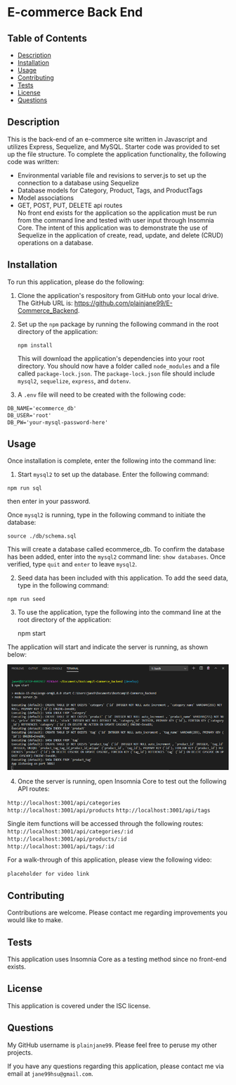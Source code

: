 # E-commerce Back End

## Table of Contents
* [Description](#description)
* [Installation](#installation)
* [Usage](#usage)
* [Contributing](#contributing)
* [Tests](#tests)
* [License](#license)
* [Questions](#questions)

## Description <a name="description"></a>
This is the back-end of an e-commerce site written in Javascript and utilizes Express, Sequelize, and MySQL.  Starter code was provided to set up the file structure.  To complete the application functionality, the following code was written:
* Environmental variable file and revisions to server.js to set up the connection to a database using Sequelize  
* Database models for Category, Product, Tags, and ProductTags
* Model associations
* GET, POST, PUT, DELETE api routes  
No front end exists for the application so the application must be run from the command line and tested with user input through Insomnia Core.  The intent of this application was to demonstrate the use of Sequelize in the application of create, read, update, and delete (CRUD) operations on a database.  

## Installation <a name="installation"></a>
To run this application, please do the following: 

1. Clone the application's respository from GitHub onto your local drive.  The GitHub URL is: https://github.com/plainjane99/E-Commerce_Backend.  
2. Set up the ```npm``` package by running the following command in the root directory of the application: 
    
    ```
    npm install
    ```
    
    This will download the application's dependencies into your root directory.  You should now have a folder called ```node_modules``` and a file called ```package-lock.json```.  The ```package-lock.json``` file should include ```mysql2```, ```sequelize```, ```express```, and ```dotenv```.
3. A ```.env``` file will need to be created with the following code:
```
DB_NAME='ecommerce_db'
DB_USER='root'
DB_PW='your-mysql-password-here'
```

## Usage <a name="usage"></a>
Once installation is complete, enter the following into the command line:
1.  Start ```mysql2``` to set up the database.  Enter the following command:

```
npm run sql
```

then enter in your password.  

Once ```mysql2``` is running, type in the following command to initiate the database:

```
source ./db/schema.sql
```
This will create a database called ecommerce_db.  To confirm the database has been added, enter into the ```mysql2``` command line:  ```show databases```.  Once verified, type ```quit``` and ```enter``` to leave ```mysql2```.

2. Seed data has been included with this application.  To add the seed data, type in the following command:

```
npm run seed
```

3. To use the application, type the following into the command line at the root directory of the application:

    npm start
    
The application will start and indicate the server is running, as shown below:

![Application Start](./assets/images/E-Commerce_Application_Start.png)

4. Once the server is running, open Insomnia Core to test out the following API routes:

```http://localhost:3001/api/categories```
```http://localhost:3001/api/products```
```http://localhost:3001/api/tags```

Single item functions will be accessed through the following routes:
```http://localhost:3001/api/categories/:id```
```http://localhost:3001/api/products/:id```
```http://localhost:3001/api/tags/:id```

For a walk-through of this application, please view the following video:

``placeholder for video link``

## Contributing <a name="contributing"></a>
Contributions are welcome.  Please contact me regarding improvements you would like to make.

## Tests <a name="tests"></a>
This application uses Insomnia Core as a testing method since no front-end exists.

## License <a name="license"></a>
This application is covered under the ISC license.

## Questions <a name="questions"></a>
My GitHub username is ```plainjane99```.  Please feel free to peruse my other projects.

If you have any questions regarding this application, please contact me via email at ```jane99hsu@gmail.com```.
  